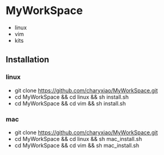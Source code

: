 # MyWorkSpace

* linux
* vim
* kits

## Installation
### linux
* git clone https://github.com/charyxiao/MyWorkSpace.git
* cd MyWorkSpace && cd linux && sh install.sh
* cd MyWorkSpace && cd vim && sh install.sh
### mac
* git clone https://github.com/charyxiao/MyWorkSpace.git
* cd MyWorkSpace && cd linux && sh mac_install.sh
* cd MyWorkSpace && cd vim && sh mac_install.sh
